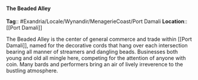 #### The Beaded Alley
**Tag**:: #Exandria/Locale/Wynandir/MenagerieCoast/Port Damali
**Location**:: [[Port Damali]]

 The Beaded Alley is the center of general commerce and trade within [[Port Damali]], named for the decorative cords that hang over each intersection bearing all manner of streamers and dangling beads. Businesses both young and old all mingle here, competing for the attention of anyone with coin. Many bards and performers bring an air of lively irreverence to the bustling atmosphere.
